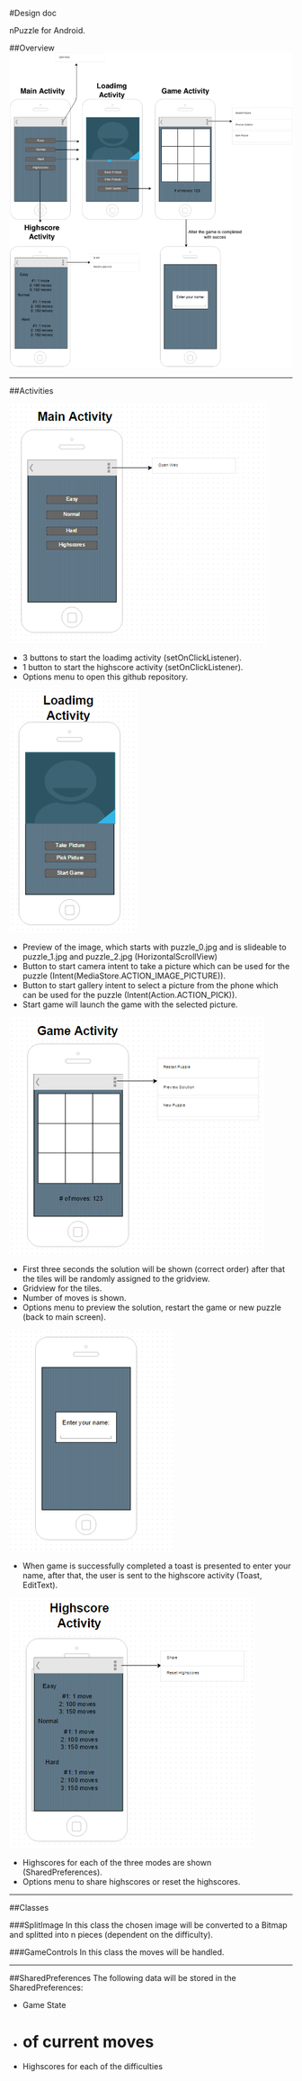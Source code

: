 #Design doc

nPuzzle for Android. 

##Overview
![App overview](https://raw.githubusercontent.com/Shiqan/nPuzzle/master/doc/n-Puzzle%20Android.png)

___ 
##Activities

![Main Activity](https://raw.githubusercontent.com/Shiqan/nPuzzle/master/doc/Capture.PNG)
* 3 buttons to start the loadimg activity (setOnClickListener).
* 1 button to start the highscore activity (setOnClickListener).
* Options menu to open this github repository.

![Loadimg Acitivity](https://raw.githubusercontent.com/Shiqan/nPuzzle/master/doc/Capture1.PNG)
* Preview of the image, which starts with puzzle_0.jpg and is slideable to puzzle_1.jpg and puzzle_2.jpg (HorizontalScrollView)
* Button to start camera intent to take a picture which can be used for the puzzle (Intent(MediaStore.ACTION_IMAGE_PICTURE)).
* Button to start gallery intent to select a picture from the phone which can be used for the puzzle (Intent(Action.ACTION_PICK)).
* Start game will launch the game with the selected picture.

![Game Activity](https://raw.githubusercontent.com/Shiqan/nPuzzle/master/doc/Capture2.PNG)
* First three seconds the solution will be shown (correct order) after that the tiles will be randomly assigned to the gridview.
* Gridview for the tiles.
* Number of moves is shown.
* Options menu to preview the solution, restart the game or new puzzle (back to main screen).

![Complete Game](https://raw.githubusercontent.com/Shiqan/nPuzzle/master/doc/Capture4.PNG)
* When game is successfully completed a toast is presented to enter your name, after that, the user is sent to the highscore activity (Toast, EditText).

![Highscore Activity](https://raw.githubusercontent.com/Shiqan/nPuzzle/master/doc/Capture3.PNG)
* Highscores for each of the three modes are shown (SharedPreferences).
* Options menu to share highscores or reset the highscores.

___ 
##Classes

###SplitImage
In this class the chosen image will be converted to a Bitmap and splitted into n pieces (dependent on the difficulty).

###GameControls
In this class the moves will be handled.
___ 
##SharedPreferences
The following data will be stored in the SharedPreferences:

  * Game State
  * # of current moves
  * Highscores for each of the difficulties
